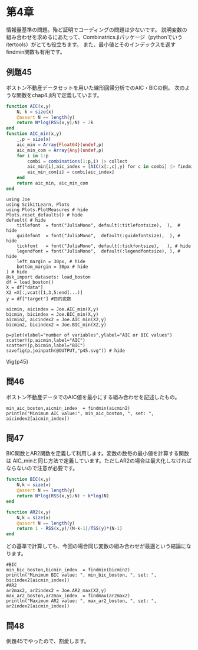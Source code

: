 <!--This file was generated, do not modify it.-->
# 第4章
情報量基準の問題。殆ど証明でコーディングの問題は少ないです。
説明変数の組み合わせを求めるにあたって、Combinatrics.jlパッケージ（pythonでいうitertools）がとても役立ちます。
また、最小値とそのインデックスを返すfindmin関数も有用です。
## 例題45
ボストン不動産データセットを用いた線形回帰分析でのAIC・BICの例。
次のような関数をchap4.jl内で定義しています。
```julia
function AIC(x,y)
    N, k = size(x)
    @assert N == length(y)
    return N*log(RSS(x,y)/N) + 2k
end
function AIC_min(x,y)
    _,p = size(x)
    aic_min = Array{Float64}(undef,p)
    aic_min_com = Array{Any}(undef,p)
    for i in 1:p
        combi = combinations(1:p,i) |> collect
        aic_min[i],aic_index = [AIC(x[:,c],y) for c in combi] |> findmin
        aic_min_com[i] = combi[aic_index]
    end
    return aic_min, aic_min_com
end
```

```julia:ex1
using Joe
using ScikitLearn, Plots
using Plots.PlotMeasures # hide
Plots.reset_defaults() # hide
default( # hide
    titlefont  = font("JuliaMono", default(:titlefontsize),  ),  # hide
    guidefont  = font("JuliaMono",  default(:guidefontsize),  ), # hide
    tickfont   = font("JuliaMono", default(:tickfontsize),   ), # hide
    legendfont = font("JuliaMono",  default(:legendfontsize), ), # hide
    left_margin = 30px, # hide
    bottom_margin = 30px # hide
) # hide
@sk_import datasets: load_boston
df = load_boston()
X = df["data"]
X2 =X[:,vcat([1,3,5:end]...)]
y = df["target"] #目的変数

aicmin, aicindex = Joe.AIC_min(X,y)
bicmin, bicindex = Joe.BIC_min(X,y)
aicmin2, aicindex2 = Joe.AIC_min(X2,y)
bicmin2, bicindex2 = Joe.BIC_min(X2,y)

p=plot(xlabel="number of variables",ylabel="AIC or BIC values")
scatter!(p,aicmin,label="AIC")
scatter!(p,bicmin,label="BIC")
savefig(p,joinpath(@OUTPUT,"p45.svg")) # hide
```

\fig{p45}
## 問46
ボストン不動産データでのAIC値を最小にする組み合わせを記述したもの。

```julia:ex2
min_aic_boston,aicmin_index  = findmin(aicmin2)
println("Minimum AIC value:", min_aic_boston, ", set: ", aicindex2[aicmin_index])
```

## 問47
BIC関数とAR2関数を定義して利用します。変数の数毎の最小値を計算する関数は
AIC_minと同じ方法で定義しています。ただしAR2の場合は最大化しなければならないので注意が必要です。
```julia
function BIC(x,y)
    N,k = size(x)
    @assert N == length(y)
    return N*log(RSS(x,y)/N) + k*log(N)
end

function AR2(x,y)
    N,k = size(x)
    @assert N == length(y)
    return 1 - RSS(x,y)/(N-k-1)/TSS(y)*(N-1)
end
```
どの基準で計算しても、今回の場合同じ変数の組み合わせが最適という結論になります。

```julia:ex3
#BIC
min_bic_boston,bicmin_index  = findmin(bicmin2)
println("Minimum BIC value: ", min_bic_boston, ", set: ", bicindex2[aicmin_index])
#AR2
ar2max2, ar2index2 = Joe.AR2_max(X2,y)
max_ar2_boston,ar2max_index  = findmax(ar2max2)
println("Maximum AR2 value: ", max_ar2_boston, ", set: ", ar2index2[aicmin_index])
```

## 問48
例題45でやったので、割愛します。

